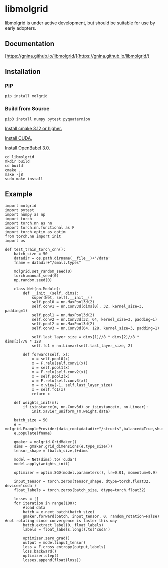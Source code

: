 libmolgrid
==========

libmolgrid is under active development, but should be suitable for use by early adopters.

## Documentation

[https://gnina.github.io/libmolgrid/](https://gnina.github.io/libmolgrid/)

## Installation

### PIP

```pip install molgrid```

### Build from Source

```apt install git build-essential libboost-all-dev python3-pip rapidjson-dev
pip3 install numpy pytest pyquaternion
```

[Install cmake 3.12 or higher.](https://cmake.org/install/)

[Install CUDA.](https://developer.nvidia.com/cuda-downloads)

[Install OpenBabel 3.0.](https://github.com/openbabel/openbabel)

```git clone https://github.com/gnina/libmolgrid.git
cd libmolgrid
mkdir build
cd build
cmake ..
make -j8
sudo make install
```




## Example
```
import molgrid
import pytest
import numpy as np
import torch
import torch.nn as nn
import torch.nn.functional as F
import torch.optim as optim
from torch.nn import init
import os

def test_train_torch_cnn():
    batch_size = 50
    datadir = os.path.dirname(__file__)+'/data'
    fname = datadir+"/small.types"

    molgrid.set_random_seed(0)
    torch.manual_seed(0)
    np.random.seed(0)

    class Net(nn.Module):
        def __init__(self, dims):
            super(Net, self).__init__()
            self.pool0 = nn.MaxPool3d(2)
            self.conv1 = nn.Conv3d(dims[0], 32, kernel_size=3, padding=1)
            self.pool1 = nn.MaxPool3d(2)
            self.conv2 = nn.Conv3d(32, 64, kernel_size=3, padding=1)
            self.pool2 = nn.MaxPool3d(2)
            self.conv3 = nn.Conv3d(64, 128, kernel_size=3, padding=1)

            self.last_layer_size = dims[1]//8 * dims[2]//8 * dims[3]//8 * 128
            self.fc1 = nn.Linear(self.last_layer_size, 2)

        def forward(self, x):
            x = self.pool0(x)
            x = F.relu(self.conv1(x))
            x = self.pool1(x)
            x = F.relu(self.conv2(x))
            x = self.pool2(x)
            x = F.relu(self.conv3(x))
            x = x.view(-1, self.last_layer_size)
            x = self.fc1(x)
            return x

    def weights_init(m):
        if isinstance(m, nn.Conv3d) or isinstance(m, nn.Linear):
            init.xavier_uniform_(m.weight.data)

    batch_size = 50
    e = molgrid.ExampleProvider(data_root=datadir+"/structs",balanced=True,shuffle=True)
    e.populate(fname)

    gmaker = molgrid.GridMaker()
    dims = gmaker.grid_dimensions(e.type_size())
    tensor_shape = (batch_size,)+dims

    model = Net(dims).to('cuda')
    model.apply(weights_init)

    optimizer = optim.SGD(model.parameters(), lr=0.01, momentum=0.9)

    input_tensor = torch.zeros(tensor_shape, dtype=torch.float32, device='cuda')
    float_labels = torch.zeros(batch_size, dtype=torch.float32)

    losses = []
    for iteration in range(100):
        #load data
        batch = e.next_batch(batch_size)
        gmaker.forward(batch, input_tensor, 0, random_rotation=False) #not rotating since convergence is faster this way
        batch.extract_label(0, float_labels)
        labels = float_labels.long().to('cuda')

        optimizer.zero_grad()
        output = model(input_tensor)
        loss = F.cross_entropy(output,labels)
        loss.backward()
        optimizer.step()
        losses.append(float(loss))

```

